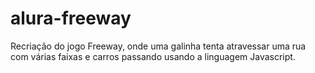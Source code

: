 

# alura-freeway
Recriação do jogo Freeway, onde uma galinha tenta atravessar uma rua com várias faixas e carros passando usando a linguagem Javascript.
